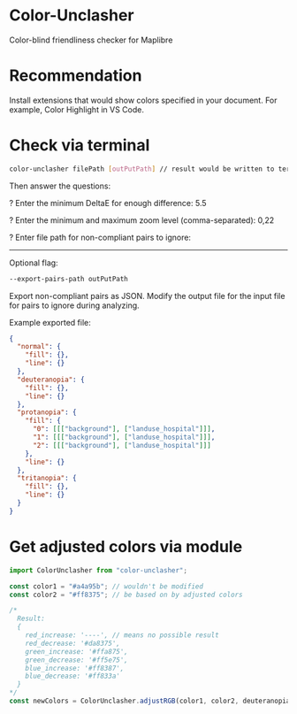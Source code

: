 # Color-Unclasher

Color-blind friendliness checker for Maplibre

# Recommendation

Install extensions that would show colors specified in your document. For example, Color Highlight in VS Code.

# Check via terminal

```sh
color-unclasher filePath [outPutPath] // result would be written to terminal when no outPutPath is provided
```

Then answer the questions:

? Enter the minimum DeltaE for enough difference: 5.5

? Enter the minimum and maximum zoom level (comma-separated): 0,22

? Enter file path for non-compliant pairs to ignore: 

--------

Optional flag:
```sh
--export-pairs-path outPutPath
```
Export non-compliant pairs as JSON. Modify the output file for the input file for pairs to ignore during analyzing.

Example exported file:
```json
{
  "normal": {
    "fill": {},
    "line": {}
  },
  "deuteranopia": {
    "fill": {},
    "line": {}
  },
  "protanopia": {
    "fill": {
      "0": [[["background"], ["landuse_hospital"]]],
      "1": [[["background"], ["landuse_hospital"]]],
      "2": [[["background"], ["landuse_hospital"]]]
    },
    "line": {}
  },
  "tritanopia": {
    "fill": {},
    "line": {}
  }
}
```

# Get adjusted colors via module

```js
import ColorUnclasher from "color-unclasher";

const color1 = "#a4a95b"; // wouldn't be modified
const color2 = "#ff8375"; // be based on by adjusted colors 

/*
  Result:
  {
    red_increase: '----', // means no possible result
    red_decrease: '#da8375',
    green_increase: '#ffa875',
    green_decrease: '#ff5e75',
    blue_increase: '#ff8387',
    blue_decrease: '#ff833a'
  }
*/
const newColors = ColorUnclasher.adjustRGB(color1, color2, deuteranopia);
```
